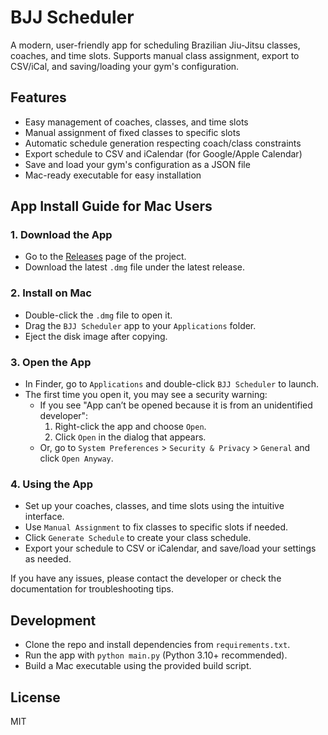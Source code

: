# BJJ Scheduler

A modern, user-friendly app for scheduling Brazilian Jiu-Jitsu classes, coaches, and time slots. Supports manual class assignment, export to CSV/iCal, and saving/loading your gym's configuration.

## Features
- Easy management of coaches, classes, and time slots
- Manual assignment of fixed classes to specific slots
- Automatic schedule generation respecting coach/class constraints
- Export schedule to CSV and iCalendar (for Google/Apple Calendar)
- Save and load your gym's configuration as a JSON file
- Mac-ready executable for easy installation

## App Install Guide for Mac Users

### 1. Download the App
- Go to the [Releases](https://github.com/AnthonyGreyFox/BJJ-class-scheduler/releases) page of the project.
- Download the latest `.dmg` file under the latest release.

### 2. Install on Mac
- Double-click the `.dmg` file to open it.
- Drag the `BJJ Scheduler` app to your `Applications` folder.
- Eject the disk image after copying.

### 3. Open the App
- In Finder, go to `Applications` and double-click `BJJ Scheduler` to launch.
- The first time you open it, you may see a security warning:
  - If you see "App can’t be opened because it is from an unidentified developer":
    1. Right-click the app and choose `Open`.
    2. Click `Open` in the dialog that appears.
  - Or, go to `System Preferences` > `Security & Privacy` > `General` and click `Open Anyway`.

### 4. Using the App
- Set up your coaches, classes, and time slots using the intuitive interface.
- Use `Manual Assignment` to fix classes to specific slots if needed.
- Click `Generate Schedule` to create your class schedule.
- Export your schedule to CSV or iCalendar, and save/load your settings as needed.

If you have any issues, please contact the developer or check the documentation for troubleshooting tips.

## Development
- Clone the repo and install dependencies from `requirements.txt`.
- Run the app with `python main.py` (Python 3.10+ recommended).
- Build a Mac executable using the provided build script.

## License
MIT

